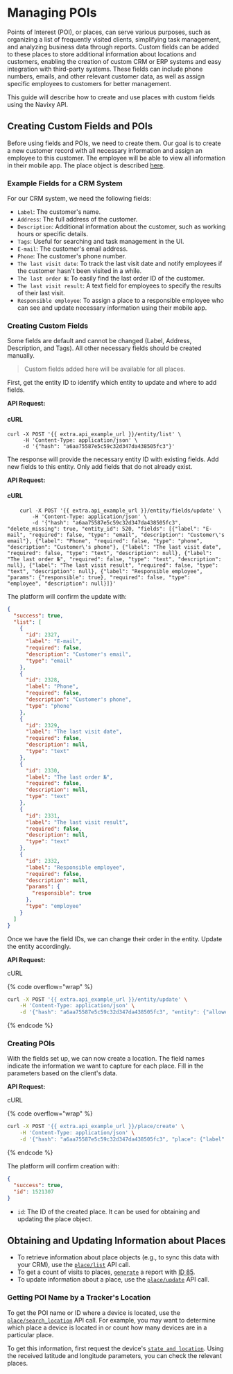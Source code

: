 # Managing POIs

Points of Interest (POI), or places, can serve various purposes, such as organizing a list of frequently visited clients, simplifying task management, and analyzing business data through reports. Custom fields can be added to these places to store additional information about locations and customers, enabling the creation of custom CRM or ERP systems and easy integration with third-party systems. These fields can include phone numbers, emails, and other relevant customer data, as well as assign specific employees to customers for better management.

This guide will describe how to create and use places with custom fields using the Navixy API.

## Creating Custom Fields and POIs

Before using fields and POIs, we need to create them. Our goal is to create a new customer record with all necessary information and assign an employee to this customer. The employee will be able to view all information in their mobile app. The place object is described [here](../../resources/field-service/place/work-with-poi.md#place-object).

### Example Fields for a CRM System

For our CRM system, we need the following fields:

* `Label`: The customer's name.
* `Address`: The full address of the customer.
* `Description`: Additional information about the customer, such as working hours or specific details.
* `Tags`: Useful for searching and task management in the UI.
* `E-mail`: The customer's email address.
* `Phone`: The customer's phone number.
* `The last visit date`: To track the last visit date and notify employees if the customer hasn't been visited in a while.
* `The last order №`: To easily find the last order ID of the customer.
* `The last visit result`: A text field for employees to specify the results of their last visit.
* `Responsible employee`: To assign a place to a responsible employee who can see and update necessary information using their mobile app.

### Creating Custom Fields

Some fields are default and cannot be changed (Label, Address, Description, and Tags). All other necessary fields should be created manually.

> Custom fields added here will be available for all places.

First, get the entity ID to identify which entity to update and where to add fields.

**API Request:**

#### cURL

```shell
curl -X POST '{{ extra.api_example_url }}/entity/list' \
     -H 'Content-Type: application/json' \
     -d '{"hash": "a6aa75587e5c59c32d347da438505fc3"}'
```

The response will provide the necessary entity ID with existing fields. Add new fields to this entity. Only add fields that do not already exist.

**API Request:**

#### cURL

```shell
    curl -X POST '{{ extra.api_example_url }}/entity/fields/update' \
        -H 'Content-Type: application/json' \
        -d '{"hash": "a6aa75587e5c59c32d347da438505fc3", "delete_missing": true, "entity_id": 520, "fields": [{"label": "E-mail", "required": false, "type": "email", "description": "Customer\'s email"}, {"label": "Phone", "required": false, "type": "phone", "description": "Customer\'s phone"}, {"label": "The last visit date", "required": false, "type": "text", "description": null}, {"label": "The last order №", "required": false, "type": "text", "description": null}, {"label": "The last visit result", "required": false, "type": "text", "description": null}, {"label": "Responsible employee", "params": {"responsible": true}, "required": false, "type": "employee", "description": null}]}'
```

The platform will confirm the update with:

```json
{
  "success": true,
  "list": [
    {
      "id": 2327,
      "label": "E-mail",
      "required": false,
      "description": "Customer's email",
      "type": "email"
    },
    {
      "id": 2328,
      "label": "Phone",
      "required": false,
      "description": "Customer's phone",
      "type": "phone"
    },
    {
      "id": 2329,
      "label": "The last visit date",
      "required": false,
      "description": null,
      "type": "text"
    },
    {
      "id": 2330,
      "label": "The last order №",
      "required": false,
      "description": null,
      "type": "text"
    },
    {
      "id": 2331,
      "label": "The last visit result",
      "required": false,
      "description": null,
      "type": "text"
    },
    {
      "id": 2332,
      "label": "Responsible employee",
      "required": false,
      "description": null,
      "params": {
        "responsible": true
      },
      "type": "employee"
    }
  ]
}
```

Once we have the field IDs, we can change their order in the entity. Update the entity accordingly.

**API Request:**

cURL

{% code overflow="wrap" %}
```sh
curl -X POST '{{ extra.api_example_url }}/entity/update' \
    -H 'Content-Type: application/json' \
    -d '{"hash": "a6aa75587e5c59c32d347da438505fc3", "entity": {"allowed": true, "id": 520, "type": "place", "settings": {"layout": {"sections": [{"label": "Places", "field_order": ["label", "location", "description", "tags", "2327", "2328", "2329", "2330", "2331", "2332"]}]}}}}'
```
{% endcode %}

### Creating POIs

With the fields set up, we can now create a location. The field names indicate the information we want to capture for each place. Fill in the parameters based on the client's data.

**API Request:**

cURL

{% code overflow="wrap" %}
```sh
curl -X POST '{{ extra.api_example_url }}/place/create' \
    -H 'Content-Type: application/json' \
    -d '{"hash": "a6aa75587e5c59c32d347da438505fc3", "place": {"label": "Company1", "description": "Accepted one more deal for 7 devices next week", "files": [], "fields": {"2327": {"value": "shop1@email.com", "type": "email"}, "2328": {"value": "555231415221", "type": "phone"}, "2329": {"value": "10/10/2021", "type": "text"}, "2330": {"value": "87292", "type": "text"}, "2331": {"value": "Sold 10 devices", "type": "text"}, "2332": {"value": 71247, "type": "employee"}}, "location": {"address": "Lovell House, 6 Archway, Hulme, Manchester M15 5RN, UK", "lat": 53.46583133200717, "lng": -2.2464680671691895, "radius": 50}, "tags": [218916]}}
```
{% endcode %}

The platform will confirm creation with:

```json
{
  "success": true,
  "id": 1521307
}
```

* `id`: The ID of the created place. It can be used for obtaining and updating the place object.

## Obtaining and Updating Information about Places

* To retrieve information about place objects (e.g., to sync this data with your CRM), use the [`place/list`](../../resources/field-service/place/work-with-poi.md#list) API call.
* To get a count of visits to places, [`generate`](../../resources/commons/report/report_tracker.md#generate) a report with [ID 85](../../resources/commons/plugin/report_plugins.md#poi-visits-report).
* To update information about a place, use the [`place/update`](../../resources/field-service/place/work-with-poi.md#update) API call.

### Getting POI Name by a Tracker's Location

To get the POI name or ID where a device is located, use the [`place/search_location`](../../resources/field-service/place/work-with-poi.md#search_location) API call. For example, you may want to determine which place a device is located in or count how many devices are in a particular place.

To get this information, first request the device's [`state and location`](../../resources/tracking/tracker/#get_state). Using the received latitude and longitude parameters, you can check the relevant places.
